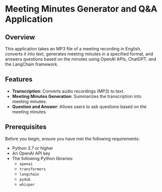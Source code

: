 # Meeting Minutes Generator and Q&amp;A Application

## Overview

This application takes an MP3 file of a meeting recording in English, converts it into text, generates meeting minutes in a specified format, and answers questions based on the minutes using OpenAI APIs, ChatGPT, and the LangChain framework.

## Features

- **Transcription**: Converts audio recordings (MP3) to text.
- **Meeting Minutes Generation**: Summarizes the transcription into meeting minutes.
- **Question and Answer**: Allows users to ask questions based on the meeting minutes.

## Prerequisites

Before you begin, ensure you have met the following requirements:

- Python 3.7 or higher
- An OpenAI API key
- The following Python libraries:
  - `openai`
  - `transformers`
  - `langchain`
  - `pydub`
  - `whisper`
